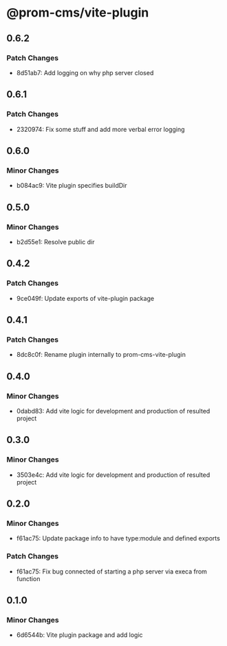 # @prom-cms/vite-plugin

## 0.6.2

### Patch Changes

- 8d51ab7: Add logging on why php server closed

## 0.6.1

### Patch Changes

- 2320974: Fix some stuff and add more verbal error logging

## 0.6.0

### Minor Changes

- b084ac9: Vite plugin specifies buildDir

## 0.5.0

### Minor Changes

- b2d55e1: Resolve public dir

## 0.4.2

### Patch Changes

- 9ce049f: Update exports of vite-plugin package

## 0.4.1

### Patch Changes

- 8dc8c0f: Rename plugin internally to prom-cms-vite-plugin

## 0.4.0

### Minor Changes

- 0dabd83: Add vite logic for development and production of resulted project

## 0.3.0

### Minor Changes

- 3503e4c: Add vite logic for development and production of resulted project

## 0.2.0

### Minor Changes

- f61ac75: Update package info to have type:module and defined exports

### Patch Changes

- f61ac75: Fix bug connected of starting a php server via execa from function

## 0.1.0

### Minor Changes

- 6d6544b: Vite plugin package and add logic
